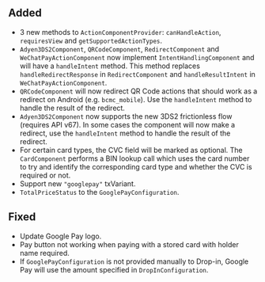 [//]: # (This file will be used for the release notes on GitHub when publishing.)
[//]: # (Types of changes: `Added` `Changed` `Deprecated` `Removed` `Fixed` `Security`)
[//]: # (Example:)
[//]: # (## Added)
[//]: # ( - New payment method)
[//]: # (## Changed)
[//]: # ( - DropIn service's package changed from `com.adyen.dropin` to `com.adyen.dropin.services`)
[//]: # ( # Deprecated)
[//]: # ( - Configurations public constructor are deprecated, please use each Configuration's builder to make a Configuration object)

## Added
- 3 new methods to `ActionComponentProvider`: `canHandleAction`, `requiresView` and `getSupportedActionTypes`.
- `Adyen3DS2Component`, `QRCodeComponent`, `RedirectComponent` and `WeChatPayActionComponent` now implement `IntentHandlingComponent` and will have a `handleIntent` method. This method replaces `handleRedirectResponse` in `RedirectComponent` and `handleResultIntent` in `WeChatPayActionComponent`.  
- `QRCodeComponent` will now redirect QR Code actions that should work as a redirect on Android (e.g. `bcmc_mobile`). Use the `handleIntent` method to handle the result of the redirect.
- `Adyen3DS2Component` now supports the new 3DS2 frictionless flow (requires API v67). In some cases the component will now make a redirect, use the `handleIntent` method to handle the result of the redirect.
- For certain card types, the CVC field will be marked as optional. The `CardComponent` performs a BIN lookup call which uses the card number to try and identify the corresponding card type and  whether the CVC is required or not.
- Support new `"googlepay"` txVariant.
- `TotalPriceStatus` to the `GooglePayConfiguration`.

## Fixed
- Update Google Pay logo. 
- Pay button not working when paying with a stored card with holder name required. 
- If `GooglePayConfiguration` is not provided manually to Drop-in, Google Pay will use the amount specified in `DropInConfiguration`.
